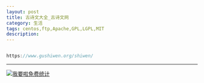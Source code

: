 ```yaml
---
layout: post
title: 古诗文大全_古诗文网
category: 生活
tags: centos,ftp,Apache,GPL,LGPL,MIT
description: 
---
```


```javascript

https://www.gushiwen.org/shiwen/

```



---


<script language="javascript" type="text/javascript" src="//js.users.51.la/19176892.js"></script>
<noscript><a href="//www.51.la/?19176892" target="_blank"><img alt="&#x6211;&#x8981;&#x5566;&#x514D;&#x8D39;&#x7EDF;&#x8BA1;" src="//img.users.51.la/19176892.asp" style="border:none" /></a></noscript>

